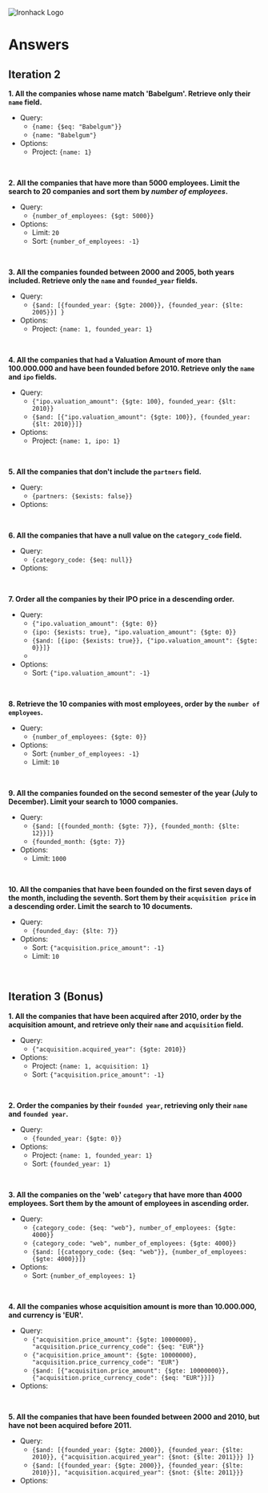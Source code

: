 ![Ironhack Logo](https://i.imgur.com/1QgrNNw.png)

# Answers

## Iteration 2

**1. All the companies whose name match 'Babelgum'. Retrieve only their `name` field.**

- Query: 
  - `{name: {$eq: "Babelgum"}}`
  - `{name: "Babelgum"}`
- Options:
  - Project: `{name: 1}`

<br>

**2. All the companies that have more than 5000 employees. Limit the search to 20 companies and sort them by *number of employees*.**

- Query: 
  - `{number_of_employees: {$gt: 5000}}`
- Options:
  - Limit: `20`
  - Sort: `{number_of_employees: -1}`

<br>

**3. All the companies founded between 2000 and 2005, both years included. Retrieve only the `name` and `founded_year` fields.**

- Query: 
  - `{$and: [{founded_year: {$gte: 2000}}, {founded_year: {$lte: 2005}}] }`
- Options:
  - Project: `{name: 1, founded_year: 1}`

<br>

**4. All the companies that had a Valuation Amount of more than 100.000.000 and have been founded before 2010. Retrieve only the `name` and `ipo` fields.**

- Query: 
  - `{"ipo.valuation_amount": {$gte: 100}, founded_year: {$lt: 2010}}`
  - `{$and: [{"ipo.valuation_amount": {$gte: 100}}, {founded_year: {$lt: 2010}}]}`
- Options:
  - Project: `{name: 1, ipo: 1}`

<br>

**5. All the companies that don't include the `partners` field.**

- Query: 
  - `{partners: {$exists: false}}`
- Options:

<br>

**6. All the companies that have a null value on the `category_code` field.**

- Query: 
  - `{category_code: {$eq: null}}`
- Options:

<br>

**7. Order all the companies by their IPO price in a descending order.**

- Query: 
  - `{"ipo.valuation_amount": {$gte: 0}}`
  - `{ipo: {$exists: true}, "ipo.valuation_amount": {$gte: 0}}`
  - `{$and: [{ipo: {$exists: true}}, {"ipo.valuation_amount": {$gte: 0}}]}`
  - ` `
- Options:
  - Sort: `{"ipo.valuation_amount": -1}`

<br>

**8. Retrieve the 10 companies with most employees, order by the `number of employees`.**

- Query: 
  - `{number_of_employees: {$gte: 0}}`
- Options:
  - Sort: `{number_of_employees: -1}`
  - Limit: `10`

<br>

**9. All the companies founded on the second semester of the year (July to December). Limit your search to 1000 companies.**

- Query: 
  - `{$and: [{founded_month: {$gte: 7}}, {founded_month: {$lte: 12}}]}`
  - `{founded_month: {$gte: 7}}`
- Options:
  - Limit: `1000`

<br>

**10. All the companies that have been founded on the first seven days of the month, including the seventh. Sort them by their `acquisition price` in a descending order. Limit the search to 10 documents.**

- Query: 
  - `{founded_day: {$lte: 7}}`
- Options:
  - Sort: `{"acquisition.price_amount": -1}`
  - Limit: `10`

<br>

## Iteration 3 (Bonus)

**1. All the companies that have been acquired after 2010, order by the acquisition amount, and retrieve only their `name` and `acquisition` field.**

- Query: 
  - `{"acquisition.acquired_year": {$gte: 2010}}`
- Options:
  - Project: `{name: 1, acquisition: 1}`
  - Sort: `{"acquisition.price_amount": -1}`

<br>

**2. Order the companies by their `founded year`, retrieving only their `name` and `founded year`.**

- Query: 
  - `{founded_year: {$gte: 0}}`
- Options:
  - Project: `{name: 1, founded_year: 1}`
  - Sort: `{founded_year: 1}`

<br>

**3. All the companies on the 'web' `category` that have more than 4000 employees. Sort them by the amount of employees in ascending order.**

- Query: 
  - `{category_code: {$eq: "web"}, number_of_employees: {$gte: 4000}}`
  - `{category_code: "web", number_of_employees: {$gte: 4000}}`
  - `{$and: [{category_code: {$eq: "web"}}, {number_of_employees: {$gte: 4000}}]}`
- Options:
  - Sort: `{number_of_employees: 1}`

<br>

**4. All the companies whose acquisition amount is more than 10.000.000, and currency is 'EUR'.**

- Query: 
  - `{"acquisition.price_amount": {$gte: 10000000}, "acquisition.price_currency_code": {$eq: "EUR"}}`
  - `{"acquisition.price_amount": {$gte: 10000000}, "acquisition.price_currency_code": "EUR"}`
  - `{$and: [{"acquisition.price_amount": {$gte: 10000000}}, {"acquisition.price_currency_code": {$eq: "EUR"}}]}`
- Options:

<br>

**5. All the companies that have been founded between 2000 and 2010, but have not been acquired before 2011.**

- Query: 
  - `{$and: [{founded_year: {$gte: 2000}}, {founded_year: {$lte: 2010}}, {"acquisition.acquired_year": {$not: {$lte: 2011}}} ]}`
  - `{$and: [{founded_year: {$gte: 2000}}, {founded_year: {$lte: 2010}}], "acquisition.acquired_year": {$not: {$lte: 2011}}}`
- Options:

<br>
